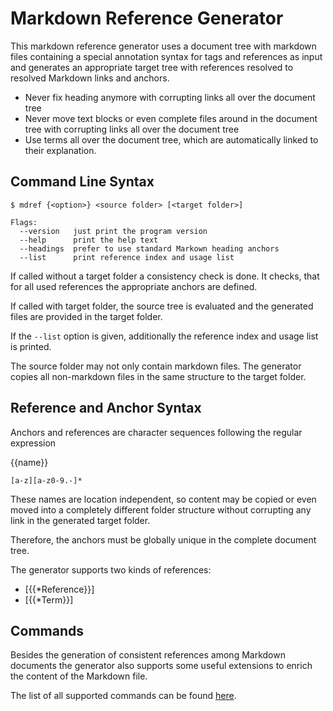 # Markdown Reference Generator


This markdown reference generator uses
a document tree with markdown files containing
a special annotation syntax for tags and references
as input and generates an appropriate target tree with
references resolved to resolved Markdown links
and anchors.

- Never fix heading anymore with corrupting links all over the document tree
- Never move text blocks or even complete files around in the document tree with corrupting links all over the document tree
- Use terms all over the document tree, which are automatically linked to their explanation.

## Command Line Syntax

```shell
$ mdref {<option>} <source folder> [<target folder>]

Flags:
  --version   just print the program version
  --help      print the help text
  --headings  prefer to use standard Markown heading anchors
  --list      print reference index and usage list 
```

If called without a target folder a consistency check is
done. It checks, that for all used references the appropriate anchors are defined.

If called with target folder, the source tree
is evaluated and the generated files are provided in the target folder.

If the `--list` option is given, additionally the reference index
and usage list is printed.


The source folder may not only contain markdown files. The generator copies all non-markdown files in the same structure to the target folder.

## Reference and Anchor Syntax

Anchors and references are character sequences
following the regular expression

{{name}}

```regexp
[a-z][a-z0-9.-]*
```

These names are location independent, so content
may be copied or even moved into a completely different folder structure without corrupting any link in the generated target folder.

Therefore, the anchors must be globally unique in the
complete document tree.

The generator supports two kinds of references:
- [{{*Reference}}] 
- [{{*Term}}]

## Commands

Besides the generation of consistent references among Markdown documents
the generator also supports some useful extensions to enrich the content
of the Markdown file.

The list of all supported commands can be found [here]({{commands}}).